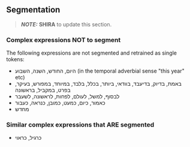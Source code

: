 ## Segmentation

> **_NOTE:_** **SHIRA** to update this section.



### Complex expressions NOT to segment
The following expressions are not segmented and retrained as single tokens:

-	היום, החודש, השנה, השבוע (in the temporal adverbial sense "this year" etc)
-	באמת, בדיוק, בדיעבד, בוודאי, ביותר, בכלל, בלבד, במיוחד, במפורש, בעיקר, בפרט, במקביל, בראשונה
-	לבסוף, למשל, לעולם, לפחות, לראשונה, לשעבר
-	כאמור, כיום, כמעט, כמובן, כנראה, כעבור
- מחדש

### Similar complex expressions that ARE segmented
-	כרגיל, כראוי
